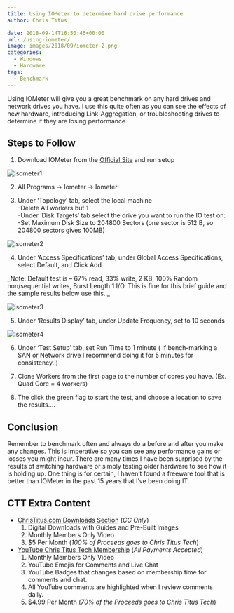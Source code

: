 ```yaml
---
title: Using IOMeter to determine hard drive performance
author: Chris Titus

date: 2018-09-14T16:50:46+00:00
url: /using-iometer/
image: images/2018/09/iometer-2.png
categories:
  - Windows
  - Hardware
tags:
  - Benchmark
---
```

Using IOMeter will give you a great benchmark on any hard drives and network drives you have. I use this quite often as you can see the effects of new hardware, introducing Link-Aggregation, or troubleshooting drives to determine if they are losing performance.<!--more-->

## Steps to Follow

1) Download IOMeter from the [Official Site](http://www.iometer.org/doc/downloads.html) and run setup
  
![isometer1](/images/2018/09/isometer1.png)
  
2) All Programs -> Iometer -> Iometer

3) Under ‘Topology’ tab, select the local machine  
-Delete All workers but 1  
-Under ‘Disk Targets’ tab select the drive you want to run the IO test on:  
-Set Maximum Disk Size to 204800 Sectors (one sector is 512 B, so 204800 sectors gives 100MB)

![isometer2](/images/2018/09/isometer2.png)
  
4) Under ‘Access Specifications’ tab, under Global Access Specifications, select Default, and Click Add

_Note: Default test is – 67% read, 33% write, 2 KB, 100% Random non/sequential writes, Burst Length 1 I/O. This is fine for this brief guide and the sample results below use this. _

![isometer3](/images/2018/09/isometer3.png)

5) Under ‘Results Display’ tab, under Update Frequency, set to 10 seconds

![isometer4](/images/2018/09/iometer4.png)

6) Under ‘Test Setup’ tab, set Run Time to 1 minute ( If bench-marking a SAN or Network drive I recommend doing it for 5 minutes for consistency. )

7) Clone Workers from the first page to the number of cores you have. (Ex. Quad Core = 4 workers)

8) The click the green flag to start the test, and choose a location to save the results….

## Conclusion

Remember to benchmark often and always do a before and after you make any changes. This is imperative so you can see any performance gains or losses you might incur. There are many times I have been surprised by the results of switching hardware or simply testing older hardware to see how it is holding up. One thing is for certain, I haven&#8217;t found a freeware tool that is better than IOMeter in the past 15 years that I&#8217;ve been doing IT.

## CTT Extra Content

- [ChrisTitus.com Downloads Section][1] (_CC Only_)
  1. Digital Downloads with Guides and Pre-Built Images
  2. Monthly Members Only Video
  3. $5 Per Month (_100% of Proceeds goes to Chris Titus Tech_)
- [YouTube Chris Titus Tech Membership][2] (_All Payments Accepted_)
  1. Monthly Members Only Video
  2. YouTube Emojis for Comments and Live Chat
  3. YouTube Badges that changes based on membership time for comments and chat.
  4. All YouTube comments are highlighted when I review comments daily. 
  5. $4.99 Per Month (_70% of the Proceeds goes to Chris Titus Tech_)

 [1]: https://portal.christitus.com
 [2]: https://christitus.com/join